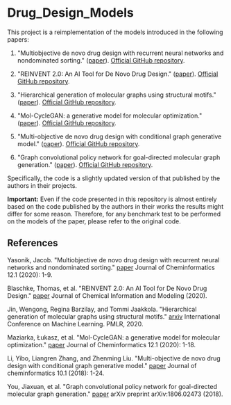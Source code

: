 # Drug_Design_Models

This project is a reimplementation of the models introduced in the following papers:

1. "Multiobjective de novo drug design with recurrent neural networks and nondominated sorting." ([paper](https://link.springer.com/article/10.1186/s13321-020-00419-6)). [Official GitHub repository](https://github.com/jyasonik/MoleculeMO).

2. "REINVENT 2.0: An AI Tool for De Novo Drug Design." ([paper](https://pubs.acs.org/doi/full/10.1021/acs.jcim.0c00915)). [Official GitHub repository](https://github.com/MolecularAI/Reinvent/tree/master/data).

3. "Hierarchical generation of molecular graphs using structural motifs." ([paper](https://arxiv.org/pdf/2002.03230.pdf)). [Official GitHub repository](https://github.com/wengong-jin/hgraph2graph).

4. "Mol-CycleGAN: a generative model for molecular optimization." ([paper](https://jcheminf.biomedcentral.com/track/pdf/10.1186/s13321-019-0404-1.pdf)). [Official GitHub repository](https://github.com/ardigen/mol-cycle-gan).

5. "Multi-objective de novo drug design with conditional graph generative model." ([paper](https://link.springer.com/content/pdf/10.1186/s13321-018-0287-6.pdf)). [Official GitHub repository](https://github.com/kevinid/molecule_generator/tree/ff93eaef143ca04af905b50a2862f4099b2371a5).

6. "Graph convolutional policy network for goal-directed molecular graph generation." ([paper](https://arxiv.org/pdf/1806.02473)). [Official GitHub repository](https://github.com/bowenliu16/rl_graph_generation).

Specifically, the code is a slightly updated version of that published by the authors in their projects.

**Important:** Even if the code presented in this repository is almost entirely based on the code published by the
authors in their works the results might differ for some reason. Therefore, for any benchmark test to be performed on the models of the paper, please refer to the original code.

## References

Yasonik, Jacob. "Multiobjective de novo drug design with recurrent neural networks and nondominated sorting." [paper](https://link.springer.com/article/10.1186/s13321-020-00419-6) Journal of Cheminformatics 12.1 (2020): 1-9.

Blaschke, Thomas, et al. "REINVENT 2.0: An AI Tool for De Novo Drug Design." [paper](https://pubs.acs.org/doi/full/10.1021/acs.jcim.0c00915) Journal of Chemical Information and Modeling (2020).

Jin, Wengong, Regina Barzilay, and Tommi Jaakkola. "Hierarchical generation of molecular graphs using structural motifs." [arxiv](https://arxiv.org/pdf/2002.03230.pdf) International Conference on Machine Learning. PMLR, 2020.

Maziarka, Łukasz, et al. "Mol-CycleGAN: a generative model for molecular optimization." [paper](https://jcheminf.biomedcentral.com/track/pdf/10.1186/s13321-019-0404-1.pdf) Journal of Cheminformatics 12.1 (2020): 1-18.

Li, Yibo, Liangren Zhang, and Zhenming Liu. "Multi-objective de novo drug design with conditional graph generative model." [paper](https://link.springer.com/content/pdf/10.1186/s13321-018-0287-6.pdf) Journal of cheminformatics 10.1 (2018): 1-24.

You, Jiaxuan, et al. "Graph convolutional policy network for goal-directed molecular graph generation." [paper](https://arxiv.org/pdf/1806.02473) arXiv preprint arXiv:1806.02473 (2018).
